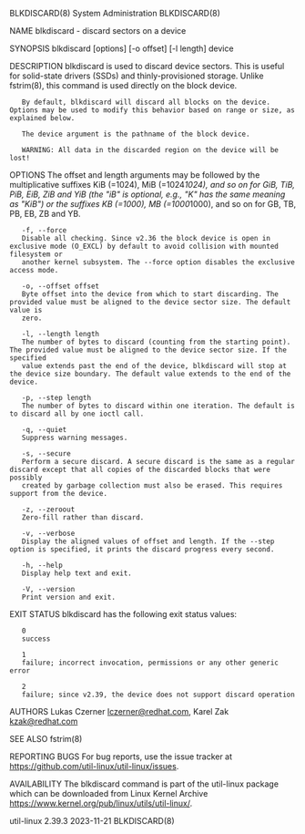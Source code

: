 BLKDISCARD(8)							     System Administration							 BLKDISCARD(8)

NAME
       blkdiscard - discard sectors on a device

SYNOPSIS
       blkdiscard [options] [-o offset] [-l length] device

DESCRIPTION
       blkdiscard is used to discard device sectors. This is useful for solid-state drivers (SSDs) and thinly-provisioned storage. Unlike fstrim(8), this
       command is used directly on the block device.

       By default, blkdiscard will discard all blocks on the device. Options may be used to modify this behavior based on range or size, as explained below.

       The device argument is the pathname of the block device.

       WARNING: All data in the discarded region on the device will be lost!

OPTIONS
       The offset and length arguments may be followed by the multiplicative suffixes KiB (=1024), MiB (=1024*1024), and so on for GiB, TiB, PiB, EiB, ZiB and
       YiB (the "iB" is optional, e.g., "K" has the same meaning as "KiB") or the suffixes KB (=1000), MB (=1000*1000), and so on for GB, TB, PB, EB, ZB and
       YB.

       -f, --force
	   Disable all checking. Since v2.36 the block device is open in exclusive mode (O_EXCL) by default to avoid collision with mounted filesystem or
	   another kernel subsystem. The --force option disables the exclusive access mode.

       -o, --offset offset
	   Byte offset into the device from which to start discarding. The provided value must be aligned to the device sector size. The default value is
	   zero.

       -l, --length length
	   The number of bytes to discard (counting from the starting point). The provided value must be aligned to the device sector size. If the specified
	   value extends past the end of the device, blkdiscard will stop at the device size boundary. The default value extends to the end of the device.

       -p, --step length
	   The number of bytes to discard within one iteration. The default is to discard all by one ioctl call.

       -q, --quiet
	   Suppress warning messages.

       -s, --secure
	   Perform a secure discard. A secure discard is the same as a regular discard except that all copies of the discarded blocks that were possibly
	   created by garbage collection must also be erased. This requires support from the device.

       -z, --zeroout
	   Zero-fill rather than discard.

       -v, --verbose
	   Display the aligned values of offset and length. If the --step option is specified, it prints the discard progress every second.

       -h, --help
	   Display help text and exit.

       -V, --version
	   Print version and exit.

EXIT STATUS
       blkdiscard has the following exit status values:

       0
	   success

       1
	   failure; incorrect invocation, permissions or any other generic error

       2
	   failure; since v2.39, the device does not support discard operation

AUTHORS
       Lukas Czerner <lczerner@redhat.com>, Karel Zak <kzak@redhat.com>

SEE ALSO
       fstrim(8)

REPORTING BUGS
       For bug reports, use the issue tracker at https://github.com/util-linux/util-linux/issues.

AVAILABILITY
       The blkdiscard command is part of the util-linux package which can be downloaded from Linux Kernel Archive
       <https://www.kernel.org/pub/linux/utils/util-linux/>.

util-linux 2.39.3							  2023-11-21								 BLKDISCARD(8)
